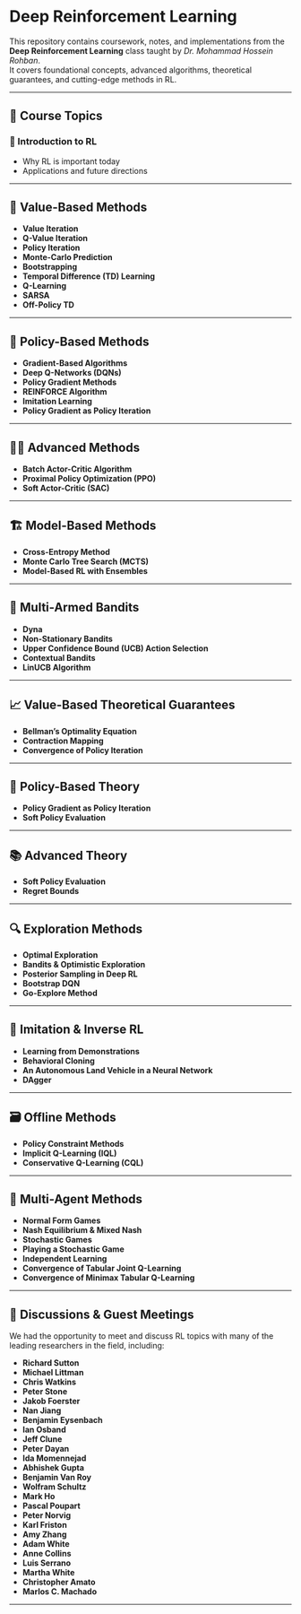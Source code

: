 # Deep Reinforcement Learning

This repository contains coursework, notes, and implementations from the **Deep Reinforcement Learning** class taught by *Dr. Mohammad Hossein Rohban*.  
It covers foundational concepts, advanced algorithms, theoretical guarantees, and cutting-edge methods in RL.

---

## 📖 Course Topics

### 🚀 Introduction to RL
- Why RL is important today
- Applications and future directions

---

## 🧮 Value-Based Methods
- **Value Iteration**
- **Q-Value Iteration**
- **Policy Iteration**
- **Monte-Carlo Prediction**
- **Bootstrapping**
- **Temporal Difference (TD) Learning**
- **Q-Learning**
- **SARSA**
- **Off-Policy TD**

---

## 🎯 Policy-Based Methods
- **Gradient-Based Algorithms**
- **Deep Q-Networks (DQNs)**
- **Policy Gradient Methods**
- **REINFORCE Algorithm**
- **Imitation Learning**
- **Policy Gradient as Policy Iteration**

---

## 🧑‍💻 Advanced Methods
- **Batch Actor-Critic Algorithm**
- **Proximal Policy Optimization (PPO)**
- **Soft Actor-Critic (SAC)**

---

## 🏗️ Model-Based Methods
- **Cross-Entropy Method**
- **Monte Carlo Tree Search (MCTS)**
- **Model-Based RL with Ensembles**

---

## 🎰 Multi-Armed Bandits
- **Dyna**
- **Non-Stationary Bandits**
- **Upper Confidence Bound (UCB) Action Selection**
- **Contextual Bandits**
- **LinUCB Algorithm**

---

## 📈 Value-Based Theoretical Guarantees
- **Bellman’s Optimality Equation**
- **Contraction Mapping**
- **Convergence of Policy Iteration**

---

## 🧠 Policy-Based Theory
- **Policy Gradient as Policy Iteration**
- **Soft Policy Evaluation**

---

## 📚 Advanced Theory
- **Soft Policy Evaluation**
- **Regret Bounds**

---

## 🔍 Exploration Methods
- **Optimal Exploration**
- **Bandits & Optimistic Exploration**
- **Posterior Sampling in Deep RL**
- **Bootstrap DQN**
- **Go-Explore Method**

---

## 🤖 Imitation & Inverse RL
- **Learning from Demonstrations**
- **Behavioral Cloning**
- **An Autonomous Land Vehicle in a Neural Network**
- **DAgger**

---

## 🗃️ Offline Methods
- **Policy Constraint Methods**
- **Implicit Q-Learning (IQL)**
- **Conservative Q-Learning (CQL)**

---

## 👥 Multi-Agent Methods
- **Normal Form Games**
- **Nash Equilibrium & Mixed Nash**
- **Stochastic Games**
- **Playing a Stochastic Game**
- **Independent Learning**
- **Convergence of Tabular Joint Q-Learning**
- **Convergence of Minimax Tabular Q-Learning**

---

## 💬 Discussions & Guest Meetings

We had the opportunity to meet and discuss RL topics with many of the leading researchers in the field, including:

- **Richard Sutton**
- **Michael Littman**
- **Chris Watkins**
- **Peter Stone**
- **Jakob Foerster**
- **Nan Jiang**
- **Benjamin Eysenbach**
- **Ian Osband**
- **Jeff Clune**
- **Peter Dayan**
- **Ida Momennejad**
- **Abhishek Gupta**
- **Benjamin Van Roy**
- **Wolfram Schultz**
- **Mark Ho**
- **Pascal Poupart**
- **Peter Norvig**
- **Karl Friston**
- **Amy Zhang**
- **Adam White**
- **Anne Collins**
- **Luis Serrano**
- **Martha White**
- **Christopher Amato**
- **Marlos C. Machado**

---
